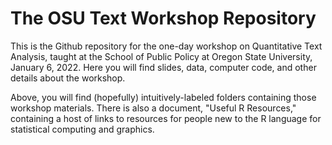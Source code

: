 # The OSU Text Workshop Repository

This is the Github repository for the one-day workshop on Quantitative Text Analysis, taught at the School of Public Policy at Oregon State University, January 6, 2022. Here you will find slides, data, computer code, and other details about the workshop. 

Above, you will find (hopefully) intuitively-labeled folders containing those workshop materials. There is also a document, "Useful R Resources," containing a host of links to resources for people new to the R language for statistical computing and graphics. 

